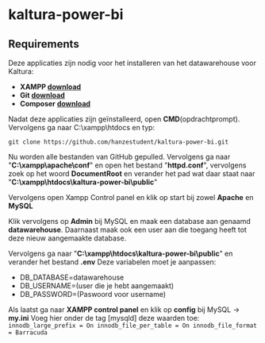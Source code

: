 # kaltura-power-bi

## Requirements
Deze applicaties zijn nodig voor het installeren van het datawarehouse voor Kaltura:
* **XAMPP [download](https://www.apachefriends.org/download.html)**
* **Git [download](https://git-scm.com/downloads)**
* **Composer [download](https://getcomposer.org/download/)**

Nadat deze applicaties zijn geïnstalleerd, open **CMD**(opdrachtprompt).
Vervolgens ga naar C:\xampp\htdocs en typ:

``git clone https://github.com/hanzestudent/kaltura-power-bi.git``

Nu worden alle bestanden van GitHub gepulled. Vervolgens ga naar "**C:\xampp\apache\conf**"
en open het bestand "**httpd.conf**", vervolgens zoek op het woord **DocumentRoot** en verander
het pad wat daar staat naar "**C:\xampp\htdocs\kaltura-power-bi\public**"

Vervolgens open Xampp Control panel en klik op start bij zowel **Apache** 
en **MySQL** 

Klik vervolgens op **Admin** bij MySQL en maak een database aan genaamd **datawarehouse**.
Daarnaast maak ook een user aan die toegang heeft tot deze nieuw aangemaakte database.

Vervolgens ga naar "**C:\xampp\htdocs\kaltura-power-bi\public**" en verander het bestand 
**.env** 
Deze variabelen moet je aanpassen:
* DB_DATABASE=datawarehouse
* DB_USERNAME=(user die je hebt aangemaakt)
* DB_PASSWORD=(Paswoord voor username)

Als laatst ga naar **XAMPP control panel** en klik op **config** bij MySQL -> **my.ini**
Voeg hier onder de tag [mysqld] deze waarden toe:
``innodb_large_prefix = On
  innodb_file_per_table = On
  innodb_file_format = Barracuda``